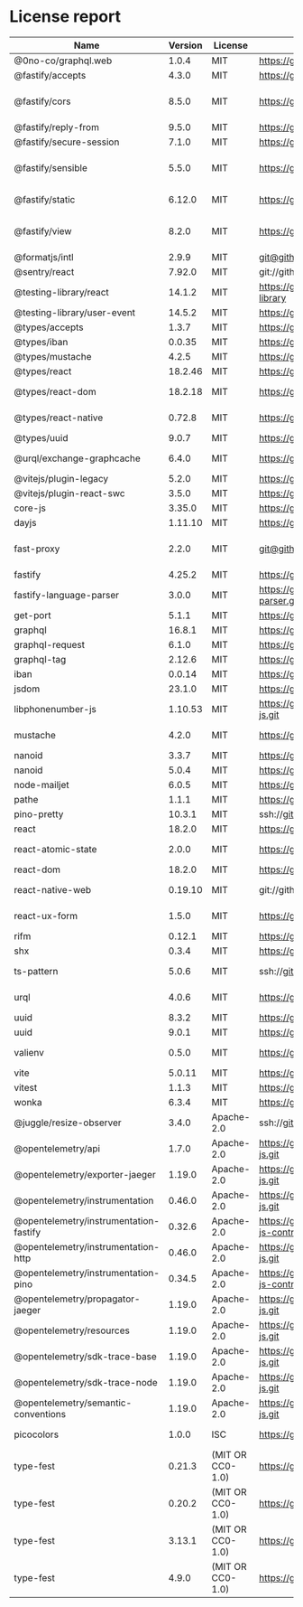# License report

Name | Version | License | URL | VendorUrl | VendorName
--- | --- | --- | --- | --- | ---
@0no-co/graphql.web | 1.0.4 | MIT | https://github.com/0no-co/graphql.web | Unknown | 0no.co
@fastify/accepts | 4.3.0 | MIT | https://github.com/fastify/fastify-accepts.git | https://github.com/fastify/fastify-accepts#readme | allevo
@fastify/cors | 8.5.0 | MIT | https://github.com/fastify/fastify-cors.git | https://github.com/fastify/fastify-cors#readme | Tomas Della Vedova - @delvedor
@fastify/reply-from | 9.5.0 | MIT | https://github.com/fastify/fastify-reply-from.git | https://github.com/fastify/fastify-reply-from#readme | Matteo Collina
@fastify/secure-session | 7.1.0 | MIT | https://github.com/fastify/fastify-secure-session.git | https://github.com/fastify/fastify-secure-session#readme | Matteo Collina
@fastify/sensible | 5.5.0 | MIT | https://github.com/fastify/fastify-sensible.git | https://github.com/fastify/fastify-sensible#readme | Tomas Della Vedova - @delvedor
@fastify/static | 6.12.0 | MIT | https://github.com/fastify/fastify-static.git | https://github.com/fastify/fastify-static | Tommaso Allevi - @allevo
@fastify/view | 8.2.0 | MIT | https://github.com/fastify/point-of-view.git | https://github.com/fastify/point-of-view#readme | Tomas Della Vedova - @delvedor
@formatjs/intl | 2.9.9 | MIT | git@github.com:formatjs/formatjs.git | https://formatjs.io/ | Long Ho
@sentry/react | 7.92.0 | MIT | git://github.com/getsentry/sentry-javascript.git | https://github.com/getsentry/sentry-javascript/tree/master/packages/react | Sentry
@testing-library/react | 14.1.2 | MIT | https://github.com/testing-library/react-testing-library | https://github.com/testing-library/react-testing-library#readme | Kent C. Dodds
@testing-library/user-event | 14.5.2 | MIT | https://github.com/testing-library/user-event | https://github.com/testing-library/user-event#readme | Giorgio Polvara
@types/accepts | 1.3.7 | MIT | https://github.com/DefinitelyTyped/DefinitelyTyped.git | https://github.com/DefinitelyTyped/DefinitelyTyped/tree/master/types/accepts | Unknown
@types/iban | 0.0.35 | MIT | https://github.com/DefinitelyTyped/DefinitelyTyped.git | https://github.com/DefinitelyTyped/DefinitelyTyped/tree/master/types/iban | Unknown
@types/mustache | 4.2.5 | MIT | https://github.com/DefinitelyTyped/DefinitelyTyped.git | https://github.com/DefinitelyTyped/DefinitelyTyped/tree/master/types/mustache | Unknown
@types/react | 18.2.46 | MIT | https://github.com/DefinitelyTyped/DefinitelyTyped.git | https://github.com/DefinitelyTyped/DefinitelyTyped/tree/master/types/react | Unknown
@types/react-dom | 18.2.18 | MIT | https://github.com/DefinitelyTyped/DefinitelyTyped.git | https://github.com/DefinitelyTyped/DefinitelyTyped/tree/master/types/react-dom | Unknown
@types/react-native | 0.72.8 | MIT | https://github.com/DefinitelyTyped/DefinitelyTyped.git | https://github.com/DefinitelyTyped/DefinitelyTyped/tree/master/types/react-native | Unknown
@types/uuid | 9.0.7 | MIT | https://github.com/DefinitelyTyped/DefinitelyTyped.git | https://github.com/DefinitelyTyped/DefinitelyTyped/tree/master/types/uuid | Unknown
@urql/exchange-graphcache | 6.4.0 | MIT | https://github.com/urql-graphql/urql.git | https://formidable.com/open-source/urql/docs/graphcache | urql GraphQL Contributors
@vitejs/plugin-legacy | 5.2.0 | MIT | https://github.com/vitejs/vite.git | https://github.com/vitejs/vite/tree/main/packages/plugin-legacy#readme | Evan You
@vitejs/plugin-react-swc | 3.5.0 | MIT | https://github.com/vitejs/vite-plugin-react-swc.git | https://github.com/ArnaudBarre | Arnaud Barré
core-js | 3.35.0 | MIT | https://github.com/zloirock/core-js.git | http://zloirock.ru | Denis Pushkarev
dayjs | 1.11.10 | MIT | https://github.com/iamkun/dayjs.git | https://day.js.org/ | iamkun
fast-proxy | 2.2.0 | MIT | git@github.com:fastify/fast-proxy.git | https://github.com/fastify/fast-proxy | Rolando Santamaria Maso
fastify | 4.25.2 | MIT | https://github.com/fastify/fastify.git | https://www.fastify.dev/ | Matteo Collina
fastify-language-parser | 3.0.0 | MIT | https://github.com/lependu/fastify-language-parser.git | https://github.com/lependu/fastify-language-parser#readme | Akos Kovács
get-port | 5.1.1 | MIT | https://github.com/sindresorhus/get-port.git | sindresorhus.com | Sindre Sorhus
graphql | 16.8.1 | MIT | https://github.com/graphql/graphql-js.git | https://github.com/graphql/graphql-js | Unknown
graphql-request | 6.1.0 | MIT | https://github.com/jasonkuhrt/graphql-request.git | https://github.com/jasonkuhrt/graphql-request | Jason Kuhrt
graphql-tag | 2.12.6 | MIT | https://github.com/apollographql/graphql-tag.git | https://github.com/apollographql/graphql-tag#readme | Unknown
iban | 0.0.14 | MIT | https://github.com/arhs/iban.js | Unknown | Laurent VB
jsdom | 23.1.0 | MIT | https://github.com/jsdom/jsdom.git | Unknown | Unknown
libphonenumber-js | 1.10.53 | MIT | https://gitlab.com/catamphetamine/libphonenumber-js.git | https://gitlab.com/catamphetamine/libphonenumber-js#readme | catamphetamine
mustache | 4.2.0 | MIT | https://github.com/janl/mustache.js.git | https://github.com/janl/mustache.js | mustache.js Authors
nanoid | 3.3.7 | MIT | https://github.com/ai/nanoid.git | Unknown | Andrey Sitnik
nanoid | 5.0.4 | MIT | https://github.com/ai/nanoid.git | Unknown | Andrey Sitnik
node-mailjet | 6.0.5 | MIT | https://github.com/mailjet/mailjet-apiv3-nodejs.git | https://github.com/mailjet/mailjet-apiv3-nodejs#readme | Mailjet
pathe | 1.1.1 | MIT | https://github.com/unjs/pathe.git | Unknown | Unknown
pino-pretty | 10.3.1 | MIT | ssh://git@github.com/pinojs/pino-pretty.git | https://github.com/pinojs/pino-pretty#readme | James Sumners
react | 18.2.0 | MIT | https://github.com/facebook/react.git | https://reactjs.org/ | Unknown
react-atomic-state | 2.0.0 | MIT | https://github.com/zoontek/react-atomic-state.git | https://github.com/zoontek/react-atomic-state#readme | Mathieu Acthernoene
react-dom | 18.2.0 | MIT | https://github.com/facebook/react.git | https://reactjs.org/ | Unknown
react-native-web | 0.19.10 | MIT | git://github.com/necolas/react-native-web.git | Unknown | Nicolas Gallagher
react-ux-form | 1.5.0 | MIT | https://github.com/swan-io/react-ux-form.git | https://github.com/swan-io/react-ux-form#readme | Mathieu Acthernoene
rifm | 0.12.1 | MIT | https://github.com/istarkov/rifm.git | Unknown | istarkov
shx | 0.3.4 | MIT | https://github.com/shelljs/shx.git | https://github.com/shelljs/shx#readme | Unknown
ts-pattern | 5.0.6 | MIT | ssh://git@github.com/gvergnaud/ts-pattern.git | https://github.com/gvergnaud/ts-pattern#readme | Gabriel Vergnaud
urql | 4.0.6 | MIT | https://github.com/urql-graphql/urql.git | https://formidable.com/open-source/urql/docs/ | urql GraphQL Contributors
uuid | 8.3.2 | MIT | https://github.com/uuidjs/uuid.git | Unknown | Unknown
uuid | 9.0.1 | MIT | https://github.com/uuidjs/uuid.git | Unknown | Unknown
valienv | 0.5.0 | MIT | https://github.com/zoontek/valienv.git | https://github.com/zoontek/valienv#readme | Mathieu Acthernoene
vite | 5.0.11 | MIT | https://github.com/vitejs/vite.git | https://vitejs.dev/ | Evan You
vitest | 1.1.3 | MIT | https://github.com/vitest-dev/vitest.git | https://github.com/vitest-dev/vitest#readme | Anthony Fu
wonka | 6.3.4 | MIT | https://github.com/0no-co/wonka | Unknown | 0no.co
@juggle/resize-observer | 3.4.0 | Apache-2.0 | ssh://git@github.com/juggle/resize-observer.git | https://juggle.studio/resize-observer/ | Juggle
@opentelemetry/api | 1.7.0 | Apache-2.0 | https://github.com/open-telemetry/opentelemetry-js.git | https://github.com/open-telemetry/opentelemetry-js/tree/main/api | OpenTelemetry Authors
@opentelemetry/exporter-jaeger | 1.19.0 | Apache-2.0 | https://github.com/open-telemetry/opentelemetry-js.git | https://github.com/open-telemetry/opentelemetry-js/tree/main/packages/opentelemetry-exporter-jaeger | OpenTelemetry Authors
@opentelemetry/instrumentation | 0.46.0 | Apache-2.0 | https://github.com/open-telemetry/opentelemetry-js.git | https://github.com/open-telemetry/opentelemetry-js/tree/main/experimental/packages/opentelemetry-instrumentation | OpenTelemetry Authors
@opentelemetry/instrumentation-fastify | 0.32.6 | Apache-2.0 | https://github.com/open-telemetry/opentelemetry-js-contrib.git | https://github.com/open-telemetry/opentelemetry-js-contrib/tree/main/plugins/node/opentelemetry-instrumentation-fastify#readme | OpenTelemetry Authors
@opentelemetry/instrumentation-http | 0.46.0 | Apache-2.0 | https://github.com/open-telemetry/opentelemetry-js.git | https://github.com/open-telemetry/opentelemetry-js/tree/main/experimental/packages/opentelemetry-instrumentation-http | OpenTelemetry Authors
@opentelemetry/instrumentation-pino | 0.34.5 | Apache-2.0 | https://github.com/open-telemetry/opentelemetry-js-contrib.git | https://github.com/open-telemetry/opentelemetry-js-contrib/tree/main/plugins/node/opentelemetry-instrumentation-pino#readme | OpenTelemetry Authors
@opentelemetry/propagator-jaeger | 1.19.0 | Apache-2.0 | https://github.com/open-telemetry/opentelemetry-js.git | https://github.com/open-telemetry/opentelemetry-js/tree/main/packages/opentelemetry-propagator-jaeger | OpenTelemetry Authors
@opentelemetry/resources | 1.19.0 | Apache-2.0 | https://github.com/open-telemetry/opentelemetry-js.git | https://github.com/open-telemetry/opentelemetry-js/tree/main/packages/opentelemetry-resources | OpenTelemetry Authors
@opentelemetry/sdk-trace-base | 1.19.0 | Apache-2.0 | https://github.com/open-telemetry/opentelemetry-js.git | https://github.com/open-telemetry/opentelemetry-js/tree/main/packages/opentelemetry-sdk-trace-base | OpenTelemetry Authors
@opentelemetry/sdk-trace-node | 1.19.0 | Apache-2.0 | https://github.com/open-telemetry/opentelemetry-js.git | https://github.com/open-telemetry/opentelemetry-js/tree/main/packages/opentelemetry-sdk-trace-node | OpenTelemetry Authors
@opentelemetry/semantic-conventions | 1.19.0 | Apache-2.0 | https://github.com/open-telemetry/opentelemetry-js.git | https://github.com/open-telemetry/opentelemetry-js/tree/main/packages/opentelemetry-semantic-conventions | OpenTelemetry Authors
picocolors | 1.0.0 | ISC | https://github.com/alexeyraspopov/picocolors.git | Unknown | Alexey Raspopov
type-fest | 0.21.3 | (MIT OR CC0-1.0) | https://github.com/sindresorhus/type-fest.git | https://sindresorhus.com | Sindre Sorhus
type-fest | 0.20.2 | (MIT OR CC0-1.0) | https://github.com/sindresorhus/type-fest.git | https://sindresorhus.com | Sindre Sorhus
type-fest | 3.13.1 | (MIT OR CC0-1.0) | https://github.com/sindresorhus/type-fest.git | https://sindresorhus.com | Sindre Sorhus
type-fest | 4.9.0 | (MIT OR CC0-1.0) | https://github.com/sindresorhus/type-fest.git | https://sindresorhus.com | Sindre Sorhus
